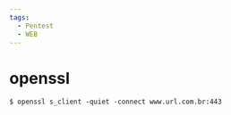 ```yaml
---
tags:
  - Pentest
  - WEB
---
```

# openssl

```shell
$ openssl s_client -quiet -connect www.url.com.br:443
```